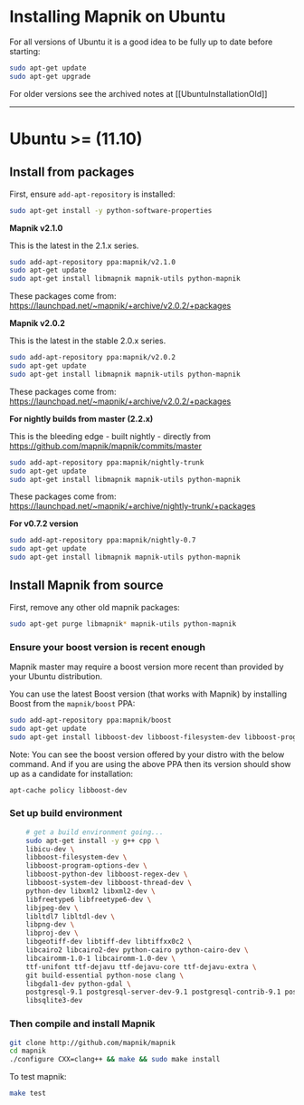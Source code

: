 # Installing Mapnik on Ubuntu

For all versions of Ubuntu it is a good idea to be fully up to date before starting:

```sh
sudo apt-get update
sudo apt-get upgrade
```

For older versions see the archived notes at [[UbuntuInstallationOld]]

----

# Ubuntu >= (11.10)

## Install from packages

First, ensure `add-apt-repository` is installed:

```sh
sudo apt-get install -y python-software-properties
```

**Mapnik v2.1.0**

This is the latest in the 2.1.x series.

```sh
sudo add-apt-repository ppa:mapnik/v2.1.0
sudo apt-get update
sudo apt-get install libmapnik mapnik-utils python-mapnik
```

These packages come from: https://launchpad.net/~mapnik/+archive/v2.0.2/+packages

**Mapnik v2.0.2**

This is the latest in the stable 2.0.x series.

```sh
sudo add-apt-repository ppa:mapnik/v2.0.2
sudo apt-get update
sudo apt-get install libmapnik mapnik-utils python-mapnik
```

These packages come from: https://launchpad.net/~mapnik/+archive/v2.0.2/+packages

**For nightly builds from master (2.2.x)**

This is the bleeding edge - built nightly - directly from https://github.com/mapnik/mapnik/commits/master

```sh
sudo add-apt-repository ppa:mapnik/nightly-trunk
sudo apt-get update
sudo apt-get install libmapnik mapnik-utils python-mapnik
```

These packages come from: https://launchpad.net/~mapnik/+archive/nightly-trunk/+packages

**For v0.7.2 version**

```sh
sudo add-apt-repository ppa:mapnik/nightly-0.7
sudo apt-get update
sudo apt-get install libmapnik mapnik-utils python-mapnik
```

## Install Mapnik from source

First, remove any other old mapnik packages:

```sh
sudo apt-get purge libmapnik* mapnik-utils python-mapnik
```

### Ensure your boost version is recent enough

Mapnik master may require a boost version more recent than provided by your Ubuntu distribution.

You can use the latest Boost version (that works with Mapnik) by installing Boost from the `mapnik/boost` PPA:

```sh
sudo add-apt-repository ppa:mapnik/boost
sudo apt-get update
sudo apt-get install libboost-dev libboost-filesystem-dev libboost-program-options-dev libboost-python-dev libboost-regex-dev libboost-system-dev libboost-thread-dev 
```
Note: You can see the boost version offered by your distro with the below command. And if you are using the above PPA then its version should show up as a candidate for installation:

```sh
apt-cache policy libboost-dev
```

### Set up build environment

```sh
    # get a build environment going...
    sudo apt-get install -y g++ cpp \
    libicu-dev \
    libboost-filesystem-dev \
    libboost-program-options-dev \
    libboost-python-dev libboost-regex-dev \
    libboost-system-dev libboost-thread-dev \
    python-dev libxml2 libxml2-dev \
    libfreetype6 libfreetype6-dev \
    libjpeg-dev \
    libltdl7 libltdl-dev \
    libpng-dev \
    libproj-dev \
    libgeotiff-dev libtiff-dev libtiffxx0c2 \
    libcairo2 libcairo2-dev python-cairo python-cairo-dev \
    libcairomm-1.0-1 libcairomm-1.0-dev \
    ttf-unifont ttf-dejavu ttf-dejavu-core ttf-dejavu-extra \
    git build-essential python-nose clang \
    libgdal1-dev python-gdal \
    postgresql-9.1 postgresql-server-dev-9.1 postgresql-contrib-9.1 postgresql-9.1-postgis \
    libsqlite3-dev
```

### Then compile and install Mapnik

```sh
git clone http://github.com/mapnik/mapnik
cd mapnik
./configure CXX=clang++ && make && sudo make install
```

To test mapnik:

```sh
make test
```
